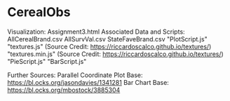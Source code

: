 # CerealObs

Visualization: Assignment3.html
Associated Data and Scripts:
     AllCerealBrand.csv
     AllSurvVal.csv
     StateFaveBrand.csv
    "PlotScript.js"
     "textures.js" (Source Credit: https://riccardoscalco.github.io/textures/)
    "textures.min.js" (Source Credit: https://riccardoscalco.github.io/textures/)
    "PieScript.js"
    "BarScript.js"

Further Sources:
Parallel Coordinate Plot Base: https://bl.ocks.org/jasondavies/1341281
Bar Chart Base: https://bl.ocks.org/mbostock/3885304
